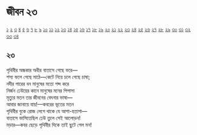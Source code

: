 # জীবন ২৩

[১](2.10.0.jeebon-1.md) [২](2.10.1.jeebon-2.md) [৩](2.10.2.jeebon-3.md) [৪](2.10.3.jeebon-4.md) [৫](2.10.4.jeebon-5.md) [৬](2.10.5.jeebon-6.md) [৭](2.10.6.jeebon-7.md) [৮](2.10.7.jeebon-8.md) [৯](2.10.8.jeebon-9.md) [১০](2.10.9.jeebon-10.md) [১১](2.10.10.jeebon-11.md) [১২](2.10.11.jeebon-12.md) [১৩](2.10.12.jeebon-13.md) [১৪](2.10.13.jeebon-14.md) [১৫](2.10.14.jeebon-15.md) [১৬](2.10.15.jeebon-16.md) [১৭](2.10.16.jeebon-17.md) [১৮](2.10.17.jeebon-18.md) [১৯](2.10.18.jeebon-19.md) [২০](2.10.19.jeebon-20.md) [২১](2.10.20.jeebon-21.md) [২২](2.10.21.jeebon-22.md) [২৩](2.10.22.jeebon-23.md) [২৪](2.10.23.jeebon-24.md) [২৫](2.10.24.jeebon-25.md) [২৬](2.10.25.jeebon-26.md) [২৭](2.10.26.jeebon-27.md) [২৮](2.10.27.jeebon-28.md) [২৯](2.10.28.jeebon-29.md) [৩০](2.10.29.jeebon-30.md) [৩১](2.10.30.jeebon-31.md) [৩২](2.10.31.jeebon-32.md) [৩৩](2.10.32.jeebon-33.md) [৩৪](2.10.33.jeebon-34.md)

## ২৩

পৃথিবীর অন্ধকার অধীর বাতাসে গেছে ভরে—  
শস্য ফলে গেছে মাঠে—কেটে নিয়ে চলে গেছে চাষা;  
নদীর পারের বন মানুষের মতো শব্দ করে  
নির্জন ঢেউয়ের কানে মানুষের মনের পিপাসা  
মৃত্যুর মতন তার জীবনের বেদনার ভাষা—  
আবার জানায়ে যায়!—কবরের ভূতের মতন  
পৃথিবীর বুকে রোজ লেগে থাকে যে আশা-হতাশা—  
বাতাসে ভাসিতেছিল ঢেউ তুলে সেই আলোড়ন!  
মড়ার—কবর ছেড়ে পৃথিবীর দিকে তাই ছুটে গেল মন!

